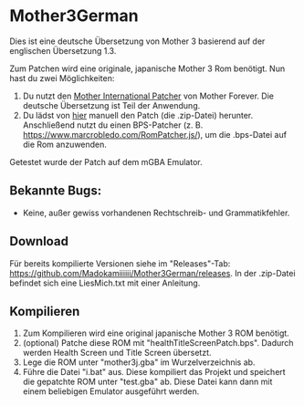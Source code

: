 # Mother3German
Dies ist eine deutsche Übersetzung von Mother 3 basierend auf der englischen Übersetzung 1.3.

Zum Patchen wird eine originale, japanische Mother 3 Rom benötigt.
Nun hast du zwei Möglichkeiten:
1. Du nutzt den [Mother International Patcher](https://mother4ever.net/motherinternational/) von Mother Forever. Die deutsche Übersetzung ist Teil der Anwendung.
2. Du lädst von [hier](https://github.com/Madokamiiiiii/Mother3German/releases) manuell den Patch (die .zip-Datei) herunter. Anschließend nutzt du einen BPS-Patcher (z. B. https://www.marcrobledo.com/RomPatcher.js/), um die .bps-Datei auf die Rom anzuwenden.

Getestet wurde der Patch auf dem mGBA Emulator.

## Bekannte Bugs:
- Keine, außer gewiss vorhandenen Rechtschreib- und Grammatikfehler.

## Download
Für bereits kompilierte Versionen siehe im "Releases"-Tab: https://github.com/Madokamiiiiii/Mother3German/releases.
In der .zip-Datei befindet sich eine LiesMich.txt mit einer Anleitung.

## Kompilieren
1. Zum Kompilieren wird eine original japanische Mother 3 ROM benötigt.
2. (optional) Patche diese ROM mit "healthTitleScreenPatch.bps". Dadurch werden Health Screen und Title Screen übersetzt.
3. Lege die ROM unter "mother3j.gba" im Wurzelverzeichnis ab.
4. Führe die Datei "i.bat" aus. Diese kompiliert das Projekt und speichert die gepatchte ROM unter "test.gba" ab. Diese Datei kann dann mit einem beliebigen Emulator ausgeführt werden.
